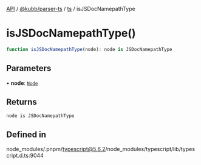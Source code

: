 [API](../../../../../packages.md) / [@kubb/parser-ts](../../../index.md) / [ts](../index.md) / isJSDocNamepathType

# isJSDocNamepathType()

```ts
function isJSDocNamepathType(node): node is JSDocNamepathType
```

## Parameters

• **node**: [`Node`](../interfaces/Node.md)

## Returns

`node is JSDocNamepathType`

## Defined in

node\_modules/.pnpm/typescript@5.6.2/node\_modules/typescript/lib/typescript.d.ts:9044
